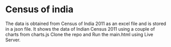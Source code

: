 # Census of india
The data is obtained from Census of India 2011 as an excel file and is stored in a json file.
It shows the data of Indian Census 2011 using a couple of charts from charts.js
Clone the repo and Run the main.html using Live Server.